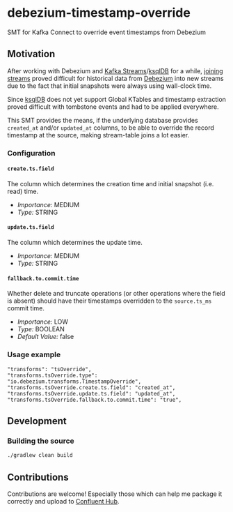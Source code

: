 # debezium-timestamp-override
SMT for Kafka Connect to override event timestamps from Debezium

## Motivation
After working with Debezium and [Kafka Streams]/[ksqlDB] for a while, [joining streams] proved difficult for historical
data from [Debezium] into new streams due to the fact that initial snapshots were always using wall-clock time.

Since [ksqlDB] does not  yet support Global KTables and timestamp extraction proved difficult with tombstone events and had to be applied
everywhere.

This SMT provides the means, if the underlying database provides `created_at` and/or `updated_at` columns, to be able
to override the record timestamp at the source, making stream-table joins a lot easier.

### Configuration

#### `create.ts.field`

The column which determines the creation time and initial snapshot (i.e. read) time.

- *Importance:* MEDIUM
- *Type:* STRING

#### `update.ts.field`

The column which determines the update time.

- *Importance:* MEDIUM
- *Type:* STRING

#### `fallback.to.commit.time`

Whether delete and truncate operations (or other operations where the field is absent) should have their timestamps
overridden to the `source.ts_ms` commit time.

- *Importance:* LOW
- *Type:* BOOLEAN
- *Default Value:* false

### Usage example

```
"transforms": "tsOverride",
"transforms.tsOverride.type": "io.debezium.transforms.TimestampOverride",
"transforms.tsOverride.create.ts.field": "created_at",
"transforms.tsOverride.update.ts.field": "updated_at",
"transforms.tsOverride.fallback.to.commit.time": "true",
```

## Development

### Building the source

```bash
./gradlew clean build
```

## Contributions

Contributions are welcome! Especially those which can help me package it correctly and upload to [Confluent Hub].

[Kafka Streams]: https://kafka.apache.org/documentation/streams/
[ksqlDB]: https://ksqldb.io/
[joining streams]: https://www.confluent.io/events/kafka-summit-europe-2021/temporal-joins-in-kafka-streams-and-ksqldb/
[Debezium]: https://debezium.io/
[Confluent Hub]: https://www.confluent.io/hub/
